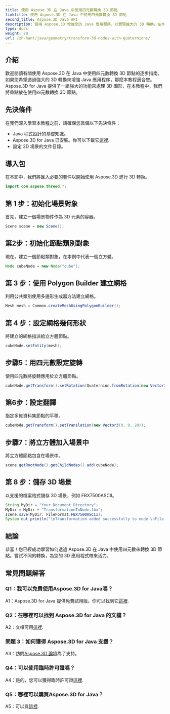 ```yaml
---
title: 使用 Aspose.3D 在 Java 中使用四元數轉換 3D 節點
linktitle: 使用 Aspose.3D 在 Java 中使用四元數轉換 3D 節點
second_title: Aspose.3D Java API
description: 使用 Aspose.3D 增強您的 Java 應用程序，以實現強大的 3D 轉換。在本逐步指南中學習使用四元數轉換節點。
type: docs
weight: 20
url: /zh-hant/java/geometry/transform-3d-nodes-with-quaternions/
---
```

## 介紹

歡迎閱讀有關使用 Aspose.3D 在 Java 中使用四元數轉換 3D 節點的逐步指南。如果您希望透過強大的 3D 轉換來增強 Java 應用程序，那麼本教程適合您。 Aspose.3D for Java 提供了一組強大的功能來處理 3D 圖形，在本教程中，我們將重點放在使用四元數轉換 3D 節點。

## 先決條件

在我們深入學習本教程之前，請確保您具備以下先決條件：

- Java 程式設計的基礎知識。
- Aspose.3D for Java 已安裝。你可以下載它[這裡](https://releases.aspose.com/3d/java/).
- 設定 3D 場景的文件目錄。

## 導入包

在本節中，我們將匯入必要的套件以開始使用 Aspose.3D 進行 3D 轉換。

```java
import com.aspose.threed.*;
```

## 第 1 步：初始化場景對象

首先，建立一個場景物件作為 3D 元素的容器。

```java
Scene scene = new Scene();
```

## 第2步：初始化節點類別對象

現在，建立一個節點類對象，在本例中代表一個立方體。

```java
Node cubeNode = new Node("cube");
```

## 第 3 步：使用 Polygon Builder 建立網格

利用公共類別使用多邊形生成器方法建立網格。

```java
Mesh mesh = Common.createMeshUsingPolygonBuilder();
```

## 第 4 步：設定網格幾何形狀

將建立的網格指派給立方體節點。

```java
cubeNode.setEntity(mesh);
```

## 步驟5：用四元數設定旋轉

使用四元數將旋轉應用於立方體節點。

```java
cubeNode.getTransform().setRotation(Quaternion.fromRotation(new Vector3(0, 1, 0), new Vector3(0.3, 0.5, 0.1)));
```

## 第6步：設定翻譯

指定多維資料集節點的平移。

```java
cubeNode.getTransform().setTranslation(new Vector3(0, 0, 20));
```

## 步驟7：將立方體加入場景中

將立方體節點包含在場景中。

```java
scene.getRootNode().getChildNodes().add(cubeNode);
```

## 第 8 步：儲存 3D 場景

以支援的檔案格式儲存 3D 場景，例如 FBX7500ASCII。

```java
String MyDir = "Your Document Directory";
MyDir = MyDir + "TransformationToNode.fbx";
scene.save(MyDir, FileFormat.FBX7500ASCII);
System.out.println("\nTransformation added successfully to node.\nFile saved at " + MyDir);
```

## 結論

恭喜！您已經成功學習如何透過 Aspose.3D 在 Java 中使用四元數來轉換 3D 節點。嘗試不同的轉換，為您的 3D 應用程式帶來活力。

## 常見問題解答

### Q1：我可以免費使用Aspose.3D for Java嗎？

A1：Aspose.3D for Java 提供免費試用版。你可以找到它[這裡](https://releases.aspose.com/).

### Q2：在哪裡可以找到 Aspose.3D for Java 的文檔？

 A2：文檔可用[這裡](https://reference.aspose.com/3d/java/).

### 問題 3：如何獲得 Aspose.3D for Java 支援？

 A3：訪問[Aspose.3D 論壇](https://forum.aspose.com/c/3d/18)為了支持。

### Q4：可以使用臨時許可證嗎？

 A4：是的，您可以獲得臨時許可證[這裡](https://purchase.aspose.com/temporary-license/).

### Q5：哪裡可以購買Aspose.3D for Java？

 A5：可以買[這裡](https://purchase.aspose.com/buy).